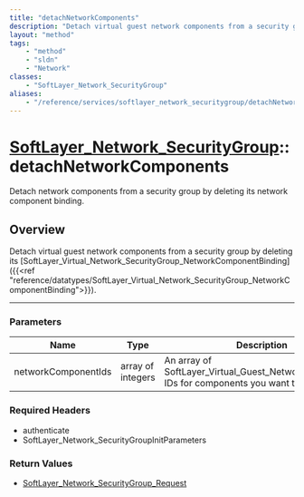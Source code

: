 ```yaml
---
title: "detachNetworkComponents"
description: "Detach virtual guest network components from a security group by deleting its [SoftLayer_Virtual_Network_SecurityGroup_N... "
layout: "method"
tags:
    - "method"
    - "sldn"
    - "Network"
classes:
    - "SoftLayer_Network_SecurityGroup"
aliases:
    - "/reference/services/softlayer_network_securitygroup/detachNetworkComponents"
---
```

# [SoftLayer_Network_SecurityGroup](/reference/services/SoftLayer_Network_SecurityGroup)::detachNetworkComponents

Detach network components from a security group by deleting its network component binding. 


## Overview 
Detach virtual guest network components from a security group by deleting its [SoftLayer_Virtual_Network_SecurityGroup_NetworkComponentBinding]({{<ref "reference/datatypes/SoftLayer_Virtual_Network_SecurityGroup_NetworkComponentBinding">}}). 

-----

### Parameters 
|Name | Type | Description |
| --- | --- | --- |
|networkComponentIds| array of integers| An array of SoftLayer_Virtual_Guest_Network_Component IDs for components you want to detach|


### Required Headers
* authenticate
* SoftLayer_Network_SecurityGroupInitParameters


### Return Values
* <a href='/reference/datatypes/SoftLayer_Network_SecurityGroup_Request'>SoftLayer_Network_SecurityGroup_Request </a>




